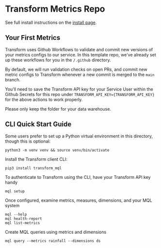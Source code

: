 # Transform Metrics Repo

See full install instructions on the [install page](https://app.transformdata.io/install).

## Your First Metrics

Transform uses Github Workflows to validate and commit new versions of your metrics configs to our service. In this template repo, we've already set up these workflows for you in the `/.github` directory.

By default, we will run validation checks on open PRs, and commit new metric configs to Transform whenever a new commit is merged to the `main` branch.

You'll need to save the Transform API key for your Service User within the Github Secrets for this repo under `TRANSFORM_API_KEY={TRANSFORM_API_KEY}` for the above actions to work properly.

Please only keep the folder for your data warehouse.

## CLI Quick Start Guide

Some users prefer to set up a Python virtual environment in this directory, though this is optional:

```shell
python3 -m venv venv && source venv/bin/activate
```

Install the Transform client CLI:

```shell
pip3 install transform_mql
```

To authenticate to Transform using the CLI, have your Transform API key handy

```shell
mql setup
```

Once configured, examine metrics, measures, dimensions, and your MQL system

```shell
mql --help
mql health-report
mql list-metrics
```

Create MQL queries using metrics and dimensions

```shell
mql query --metrics rainfall --dimensions ds
```
